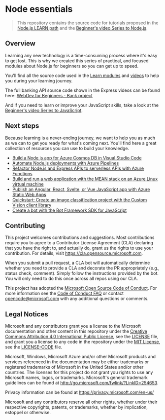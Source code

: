 # Node essentials 

> This repository contains the source code for tutorials proposed in the [Node.js LEARN path](https://docs.microsoft.com/learn/paths/build-javascript-applications-nodejs/?WT.mc_id=nodebeginner-github-cxa) and the [Beginner's video Series to Node.js](https://channel9.msdn.com/Series/Beginners-Series-to-NodeJS?WT.mc_id=nodebeginner-github-cxa).

## Overview

Learning any new technology is a time-consuming process where it's easy to get lost. This is why we created this series of practical, and focused modules about Node.js for beginners so you can get up to speed.

You'll find all the source code used in the [Learn modules](https://docs.microsoft.com/learn/paths/build-javascript-applications-nodejs/?WT.mc_id=nodebeginner-github-cxa) and [videos](https://channel9.msdn.com/Series/Beginners-Series-to-NodeJS?WT.mc_id=nodebeginner-github-cxa) to help you during your learning journey.

The full banking API source code shown in the Express videos can be found here: [WebDev for Beginners - Bank project](https://github.com/WebDev-Beginners/bank-project/tree/main/api)

And if you need to learn or improve your JavaScript skills, take a look at the [Beginner's video Series to JavaScript](https://channel9.msdn.com/Shows/Beginners-Series-to-JavaScript?WT.mc_id=nodebeginner-github-cxa).

## Next steps

Because learning is a never-ending journey, we want to help you as much as we can to get you ready for what's coming next. You'll find here a great collection of resources you can use to build your knowledge.

- [Build a Node.js app for Azure Cosmos DB in Visual Studio Code](https://docs.microsoft.com/learn/modules/build-node-cosmos-app-vscode/?WT.mc_id=nodebeginner-github-cxa)
- [Automate Node.js deployments with Azure Pipelines](https://docs.microsoft.com/learn/modules/deploy-nodejs/?WT.mc_id=nodebeginner-github-cxa)
- [Refactor Node.js and Express APIs to serverless APIs with Azure Functions](https://docs.microsoft.com/learn/modules/shift-nodejs-express-apis-serverless/?WT.mc_id=nodebeginner-github-cxa)
- [Build and run a web application with the MEAN stack on an Azure Linux virtual machine](https://docs.microsoft.com/learn/modules/build-a-web-app-with-mean-on-a-linux-vm/?WT.mc_id=nodebeginner-github-cxa)
- [Publish an Angular, React, Svelte, or Vue JavaScript app with Azure Static Web Apps](https://docs.microsoft.com/learn/modules/publish-app-service-static-web-app-api/?WT.mc_id=nodebeginner-github-cxa)
- [Quickstart: Create an image classification project with the Custom Vision client library](https://docs.microsoft.com/azure/cognitive-services/custom-vision-service/quickstarts/image-classification?WT.mc_id=nodebeginner-github-cxa)
- [Create a bot with the Bot Framework SDK for JavaScript](https://docs.microsoft.com/azure/bot-service/javascript/bot-builder-javascript-quickstart?WT.mc_id=nodebeginner-github-cxa)


## Contributing

This project welcomes contributions and suggestions.  Most contributions require you to agree to a
Contributor License Agreement (CLA) declaring that you have the right to, and actually do, grant us
the rights to use your contribution. For details, visit https://cla.opensource.microsoft.com.

When you submit a pull request, a CLA bot will automatically determine whether you need to provide
a CLA and decorate the PR appropriately (e.g., status check, comment). Simply follow the instructions
provided by the bot. You will only need to do this once across all repos using our CLA.

This project has adopted the [Microsoft Open Source Code of Conduct](https://opensource.microsoft.com/codeofconduct/).
For more information see the [Code of Conduct FAQ](https://opensource.microsoft.com/codeofconduct/faq/) or
contact [opencode@microsoft.com](mailto:opencode@microsoft.com) with any additional questions or comments.

## Legal Notices

Microsoft and any contributors grant you a license to the Microsoft documentation and other content
in this repository under the [Creative Commons Attribution 4.0 International Public License](https://creativecommons.org/licenses/by/4.0/legalcode),
see the [LICENSE](LICENSE) file, and grant you a license to any code in the repository under the [MIT License](https://opensource.org/licenses/MIT), see the
[LICENSE-CODE](LICENSE-CODE) file.

Microsoft, Windows, Microsoft Azure and/or other Microsoft products and services referenced in the documentation
may be either trademarks or registered trademarks of Microsoft in the United States and/or other countries.
The licenses for this project do not grant you rights to use any Microsoft names, logos, or trademarks.
Microsoft's general trademark guidelines can be found at http://go.microsoft.com/fwlink/?LinkID=254653.

Privacy information can be found at https://privacy.microsoft.com/en-us/

Microsoft and any contributors reserve all other rights, whether under their respective copyrights, patents,
or trademarks, whether by implication, estoppel or otherwise.
